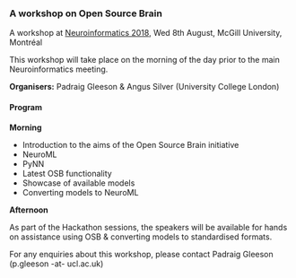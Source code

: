 
### A workshop on Open Source Brain

A workshop at [Neuroinformatics 2018](http://www.neuroinformatics2018.org), Wed 8th August,  McGill University, Montréal 

This workshop will take place on the morning of the day prior to the main Neuroinformatics meeting.

**Organisers:** Padraig Gleeson & Angus Silver (University College London)

#### Program

**Morning**

- Introduction to the aims of the Open Source Brain initiative
- NeuroML
- PyNN
- Latest OSB functionality
- Showcase of available models
- Converting models to NeuroML

**Afternoon**

As part of the Hackathon sessions, the speakers will be available for hands on assistance 
using OSB & converting models to standardised formats. 



For any enquiries about this workshop, please contact Padraig Gleeson (p.gleeson -at- ucl.ac.uk)

